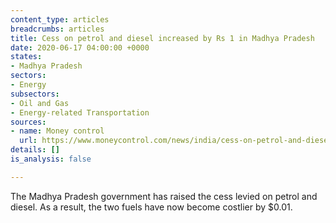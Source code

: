 ```yaml
---
content_type: articles
breadcrumbs: articles
title: Cess on petrol and diesel increased by Rs 1 in Madhya Pradesh
date: 2020-06-17 04:00:00 +0000
states:
- Madhya Pradesh
sectors:
- Energy
subsectors:
- Oil and Gas
- Energy-related Transportation
sources:
- name: Money control
  url: https://www.moneycontrol.com/news/india/cess-on-petrol-and-diesel-increased-by-rs-1-in-madhya-pradesh-5398801.html
details: []
is_analysis: false

---
```

The Madhya Pradesh government has raised the cess levied on petrol and diesel. As a result, the two fuels have now become costlier by $0.01.